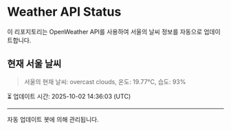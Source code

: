 
# Weather API Status

이 리포지토리는 OpenWeather API를 사용하여 서울의 날씨 정보를 자동으로 업데이트합니다.

## 현재 서울 날씨
> 서울의 현재 날씨: overcast clouds, 온도: 19.77°C, 습도: 93%

⏳ 업데이트 시간: 2025-10-02 14:36:03 (UTC)

---
자동 업데이트 봇에 의해 관리됩니다.
